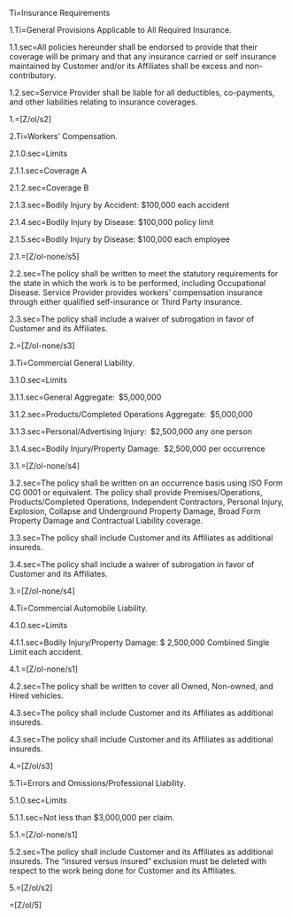 Ti=Insurance Requirements

1.Ti=General Provisions Applicable to All Required Insurance.

1.1.sec=All policies hereunder shall be endorsed to provide that their coverage will be primary and that any insurance carried or self insurance maintained by Customer and/or its Affiliates shall be excess and non-contributory.

1.2.sec=Service Provider shall be liable for all deductibles, co-payments, and other liabilities relating to insurance coverages.

1.=[Z/ol/s2]

2.Ti=Workers’ Compensation.

2.1.0.sec=Limits

2.1.1.sec=Coverage A

2.1.2.sec=Coverage B

2.1.3.sec=Bodily Injury by Accident: $100,000 each accident

2.1.4.sec=Bodily Injury by Disease: $100,000 policy limit

2.1.5.sec=Bodily Injury by Disease:  $100,000 each employee

2.1.=[Z/ol-none/s5]

2.2.sec=The policy shall be written to meet the statutory requirements for the state in which the work is to be performed, including Occupational Disease. Service Provider provides workers’ compensation insurance through either qualified self-insurance or Third Party insurance.

2.3.sec=The policy shall include a waiver of subrogation in favor of Customer and its Affiliates.

2.=[Z/ol-none/s3]

3.Ti=Commercial General Liability.

3.1.0.sec=Limits

3.1.1.sec=General Aggregate: $5,000,000

3.1.2.sec=Products/Completed Operations Aggregate: $5,000,000

3.1.3.sec=Personal/Advertising Injury: $2,500,000 any one person

3.1.4.sec=Bodily Injury/Property Damage: $2,500,000 per occurrence

3.1.=[Z/ol-none/s4]


3.2.sec=The policy shall be written on an occurrence basis using ISO Form CG 0001 or equivalent. The policy shall provide Premises/Operations, Products/Completed Operations, Independent Contractors, Personal Injury, Explosion, Collapse and Underground Property Damage, Broad Form Property Damage and Contractual Liability coverage.

3.3.sec=The policy shall include Customer and its Affiliates as additional insureds.

3.4.sec=The policy shall include a waiver of subrogation in favor of Customer and its Affiliates.

3.=[Z/ol-none/s4]

4.Ti=Commercial Automobile Liability.

4.1.0.sec=Limits

4.1.1.sec=Bodily Injury/Property Damage: $ 2,500,000 Combined Single Limit each accident.

4.1.=[Z/ol-none/s1]

4.2.sec=The policy shall be written to cover all Owned, Non-owned, and Hired vehicles.

4.3.sec=The policy shall include Customer and its Affiliates as additional insureds.

4.3.sec=The policy shall include Customer and its Affiliates as additional insureds.

4.=[Z/ol/s3]

5.Ti=Errors and Omissions/Professional Liability.

5.1.0.sec=Limits

5.1.1.sec=Not less than $3,000,000 per claim.

5.1.=[Z/ol-none/s1]

5.2.sec=The policy shall include Customer and its Affiliates as additional insureds. The “insured versus insured” exclusion must be deleted with respect to the work being done for Customer and its Affiliates.

5.=[Z/ol/s2]

=[Z/ol/5]